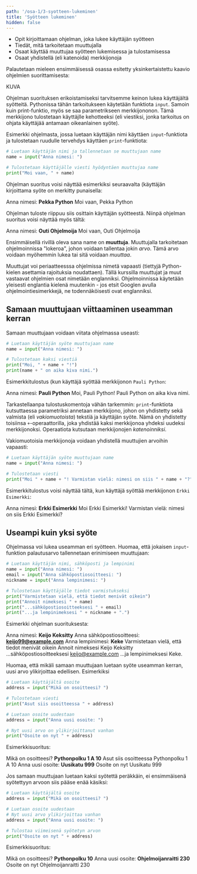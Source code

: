 ```yaml
---
path: '/osa-1/3-syotteen-lukeminen'
title: 'Syötteen lukeminen'
hidden: false
---
```


<text-box variant='learningObjectives' name='Oppimistavoitteet'>


- Opit kirjoittamaan ohjelman, joka lukee käyttäjän syötteen
- Tiedät, mitä tarkoitetaan muuttujalla
- Osaat käyttää muuttujaa syötteen lukemisessa ja tulostamisessa
- Osaat yhdistellä (eli katenoida) merkkijonoja

</text-box>

Palautetaan mieleen ensimmäisessä osassa esitetty yksinkertaistettu kaavio ohjelmien suorittamisesta:

KUVA

Ohjelman suorituksen erikoistamiseksi tarvitsemme keinon lukea käyttäjältä syötteitä. Pythonissa tähän tarkoitukseen käytetään funktiota `input`. Samoin kuin print-funktio, myös se saa parametrikseen merkkijononon. Tämä merkkijono tulostetaan käyttäjlle kehotteeksi (eli viestiksi, jonka tarkoitus on ohjata käyttäjää antamaan oikeanlainen syöte).

Esimerkki ohjelmasta, jossa luetaan käyttäjän nimi käyttäen `input`-funktiota ja tulostetaan ruudulle tervehdys käyttäen `print`-funktiota:

```python
# Luetaan käyttäjän nimi ja tallennetaan se muuttujaan name
name = input("Anna nimesi: ")

# Tulostetaan käyttäjälle viesti hyödyntäen muuttujaa name
print("Moi vaan, " + name)
```

Ohjelman suoritus voisi näyttää esimerkiksi seuraavalta (käyttäjän kirjoittama syöte on merkitty punaisella:

<sample-output>

Anna nimesi: **Pekka Python**
Moi vaan, Pekka Python

</sample-output>

Ohjelman tuloste riippuu siis osittain käyttäjän syötteestä. Niinpä ohjelman suoritus voisi näyttää myös tältä:

<sample-output>

Anna nimesi: **Outi Ohjelmoija**
Moi vaan, Outi Ohjelmoija

</sample-output>

Ensimmäisellä rivillä oleva sana name on **muuttuja**. Muuttujalla tarkoitetaan ohjelmoinnissa "lokeroa", johon voidaan tallentaa jokin _arvo_. Tämä arvo voidaan myöhemmin lukea tai sitä voidaan _muuttaa_.

<text-box variant="hint">

Muuttujat voi periaatteesssa ohjelmissa nimetä vapaasti (tiettyjä Python-kielen asettamia rajoituksia noudattaen). Tällä kurssilla muuttujat ja muut vastaavat ohjelmien osat nimetään englanniksi. Ohjelmoinnissa käytetään yleisesti englantia kielenä muutenkin - jos etsit Googlen avulla ohjelmointiesimerkkejä, ne todennäköisesti ovat englanniksi.

</text-box>

## Samaan muuttujaan viittaaminen useamman kerran

Samaan muuttujaan voidaan viitata ohjelmassa useasti:

```python
# Luetaan käyttäjän syöte muuttujaan name
name = input("Anna nimesi: ")

# Tulostetaan kaksi viestiä
print("Moi, " + name + "!")
print(name + " on aika kiva nimi.")
```

Esimerkkitulostus (kun käyttäjä syöttää merkkijonon `Pauli Python`:

<sample-output>

Anna nimesi: **Pauli Python**
Moi, Pauli Python!
Pauli Python on aika kiva nimi.

</sample-output>

Tarkastellaanpa tulostuskomentoja vähän tarkemmin: `print`-funktiota kutsuttaessa parametriksi annetaan merkkijono, johon on yhdistetty sekä valmista (eli _vakiomuotoista_) tekstiä ja käyttäjän syöte. Nämä on yhdistetty toisiinsa `+`-operaattorilla, joka yhdistää kaksi merkkijonoa yhdeksi uudeksi merkkijonoksi. Operaatiota kutsutaan merkkijonojen _katenoinniksi_.

Vakiomuotoisia merkkijonoja voidaan yhdistellä muuttujien arvoihin vapaasti:

```python
# Luetaan käyttäjän syöte muuttujaan name
name = input("Anna nimesi: ")

# Tulostetaan viesti
print("Moi " + name + "! Varmistan vielä: nimesi on siis " + name + "?")
```

Esimerkkitulostus voisi näyttää tältä, kun käyttäjä syöttää merkkijonon `Erkki Esimerkki`:

<sample-output>

Anna nimesi: **Erkki Esimerkki**
Moi Erkki Esimerkki! Varmistan vielä: nimesi on siis Erkki Esimerkki?

</sample-output>

## Useampi kuin yksi syöte

Ohjelmassa voi lukea useamman eri syötteen. Huomaa, että jokaisen `input`-funktion palautusarvo tallennetaan erinimiseen muuttujaan:

```python
# Luetaan käyttäjän nimi, sähköposti ja lempinimi
name = input("Anna nimesi: ")
email = input("Anna sähköpostiosoitteesi: ")
nickname = input("Anna lempinimesi: ")

# Tulostetaan käyttäjälle tiedot varmistukseksi
print("Varmistetaan vielä, että tiedot menivät oikein")
print("Annoit nimeksesi " + name)
print("...sähköpostiosoitteeksesi " + email)
print("...ja lempinimeksesi " + nickname + ".")
```

Esimerkki ohjelman suorituksesta:

<sample-output>

Anna nimesi: **Keijo Keksitty**
Anna sähköpostiosoitteesi: **keijo99@example.com**
Anna lempinimesi: **Keke**
Varmistetaan vielä, että tiedot menivät oikein
Annoit nimeksesi Keijo Keksitty
...sähköpostiosoitteeksesi keijo@example.com
...ja lempinimeksesi Keke.

</sample-output>

Huomaa, että mikäli samaan muuttujaan luetaan syöte useamman kerran, uusi arvo ylikirjoittaa edellisen. Esimerkiksi

```python
# Luetaan käyttäjältä osoite
address = input("Mikä on osoitteesi? ")

# Tulostetaan viesti
print("Asut siis osoitteessa " + address)

# Luetaan osoite uudestaan
address = input("Anna uusi osoite: ")

# Nyt uusi arvo on ylikirjoittanut vanhan
print("Osoite on nyt " + address)
```

Esimerkkisuoritus:

<sample-output>

Mikä on osoitteesi? **Pythonpolku 1 A 10**
Asut siis osoitteessa Pythonpolku 1 A 10
Anna uusi osoite: **Uusikatu 999**
Osoite on nyt Uusikatu 999

</sample-output>

Jos samaan muuttujaan luetaan kaksi syötettä peräkkäin, ei ensimmäisenä syötettyyn arvoon siis pääse enää käsiksi:

```python
# Luetaan käyttäjältä osoite
address = input("Mikä on osoitteesi? ")

# Luetaan osoite uudestaan
# Nyt uusi arvo ylikirjoittaa vanhan
address = input("Anna uusi osoite: ")

# Tulostaa viimeisenä syötetyn arvon
print("Osoite on nyt " + address)
```

Esimerkkisuoritus:

<sample-output>

Mikä on osoitteesi? **Pythonpolku 10**
Anna uusi osoite: **Ohjelmoijanraitti 230**
Osoite on nyt Ohjelmoijanraitti 230

</sample-output>



